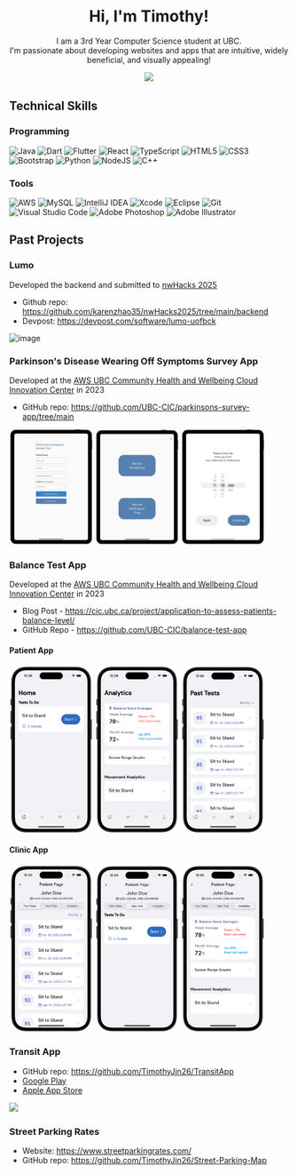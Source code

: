 <h1 align="center">Hi, I'm Timothy!</h1>

<p align="center">I am a 3rd Year Computer Science student at UBC.<br>I'm passionate about developing websites and apps that are intuitive, widely beneficial, and visually appealing!</p> 

<p align="center"> <img src="https://komarev.com/ghpvc/?username=TimothyJin26&label=Profile%20views&color=007cd2&style=for-the-badge"/> </p>

## Technical Skills

### Programming
![Java](https://img.shields.io/badge/java-%23ED8B00.svg?style=for-the-badge&logo=openjdk&logoColor=white)
![Dart](https://img.shields.io/badge/dart-%230175C2.svg?style=for-the-badge&logo=dart&logoColor=white)
![Flutter](https://img.shields.io/badge/Flutter-%2302569B.svg?style=for-the-badge&logo=Flutter&logoColor=white)
![React](https://img.shields.io/badge/react-%2320232a.svg?style=for-the-badge&logo=react&logoColor=%2361DAFB)
![TypeScript](https://img.shields.io/badge/typescript-%23007ACC.svg?style=for-the-badge&logo=typescript&logoColor=white)
![HTML5](https://img.shields.io/badge/html5-%23E34F26.svg?style=for-the-badge&logo=html5&logoColor=white)
![CSS3](https://img.shields.io/badge/css3-%231572B6.svg?style=for-the-badge&logo=css3&logoColor=white)
![Bootstrap](https://img.shields.io/badge/bootstrap-%238511FA.svg?style=for-the-badge&logo=bootstrap&logoColor=white)
![Python](https://img.shields.io/badge/python-3670A0?style=for-the-badge&logo=python&logoColor=ffdd54)
![NodeJS](https://img.shields.io/badge/node.js-6DA55F?style=for-the-badge&logo=node.js&logoColor=white)
![C++](https://img.shields.io/badge/c++-%2300599C.svg?style=for-the-badge&logo=c%2B%2B&logoColor=white)

### Tools
![AWS](https://img.shields.io/badge/AWS-%23FF9900.svg?style=for-the-badge&logo=amazon-aws&logoColor=white)
![MySQL](https://img.shields.io/badge/mysql-%2300f.svg?style=for-the-badge&logo=mysql&logoColor=white)
![IntelliJ IDEA](https://img.shields.io/badge/IntelliJIDEA-000000.svg?style=for-the-badge&logo=intellij-idea&logoColor=white)
![Xcode](https://img.shields.io/badge/Xcode-007ACC?style=for-the-badge&logo=Xcode&logoColor=white)
![Eclipse](https://img.shields.io/badge/Eclipse-FE7A16.svg?style=for-the-badge&logo=Eclipse&logoColor=white)
![Git](https://img.shields.io/badge/git-%23F05033.svg?style=for-the-badge&logo=git&logoColor=white)
![Visual Studio Code](https://img.shields.io/badge/Visual%20Studio%20Code-0078d7.svg?style=for-the-badge&logo=visual-studio-code&logoColor=white)
![Adobe Photoshop](https://img.shields.io/badge/adobe%20photoshop-%2331A8FF.svg?style=for-the-badge&logo=adobe%20photoshop&logoColor=white)
![Adobe Illustrator](https://img.shields.io/badge/adobe%20illustrator-%23FF9A00.svg?style=for-the-badge&logo=adobe%20illustrator&logoColor=white)


<!--
**TimothyJin26/TimothyJin26** is a ✨ _special_ ✨ repository because its `README.md` (this file) appears on your GitHub profile.

Here are some ideas to get you started:

- 🔭 I’m currently working on ...
- 🌱 I’m currently learning ...
- 👯 I’m looking to collaborate on ...
- 🤔 I’m looking for help with ...
- 💬 Ask me about ...
- 📫 How to reach me: ...
- 😄 Pronouns: ...
- ⚡ Fun fact: ...
-->


## Past Projects

### Lumo
Developed the backend and submitted to [nwHacks 2025](https://nwhacks-2025.devpost.com/)

- Github repo: https://github.com/karenzhao35/nwHacks2025/tree/main/backend
- Devpost: https://devpost.com/software/lumo-uofbck

![image](https://github.com/user-attachments/assets/7153a4db-9245-441d-9ab8-aaab0fd3cd59)

### Parkinson's Disease Wearing Off Symptoms Survey App
Developed at the [AWS UBC Community Health and Wellbeing Cloud Innovation Center](https://cic.ubc.ca/) in 2023

- GitHub repo: https://github.com/UBC-CIC/parkinsons-survey-app/tree/main

<p float="left">
  <img src="https://raw.githubusercontent.com/UBC-CIC/parkinsons-survey-app/main/assets/study_setup.png" width="30%"/>
  <img src="https://raw.githubusercontent.com/UBC-CIC/parkinsons-survey-app/main/assets/patient_home_page.png" width="30%"/>
  <img src="https://raw.githubusercontent.com/UBC-CIC/parkinsons-survey-app/main/assets/medication_time_pick.png" width="30%"/>
</p>

### Balance Test App
Developed at the [AWS UBC Community Health and Wellbeing Cloud Innovation Center](https://cic.ubc.ca/) in 2023

- Blog Post - https://cic.ubc.ca/project/application-to-assess-patients-balance-level/
- GitHub Repo - https://github.com/UBC-CIC/balance-test-app

#### Patient App
<p float="left">
  <img src="https://raw.githubusercontent.com/UBC-CIC/balance-test-app/main/assets/new_test_page.PNG" width="30%"/>
  <img src="https://raw.githubusercontent.com/UBC-CIC/balance-test-app/main/assets/analytics_page.PNG" width="30%"/>
  <img src="https://raw.githubusercontent.com/UBC-CIC/balance-test-app/main/assets/past_tests_page.PNG" width="30%"/>
</p>

#### Clinic App

<p float="left">
  <img src="https://raw.githubusercontent.com/UBC-CIC/balance-test-app/main/assets/clinic_past_tests.png" width="30%"/>
  <img src="https://raw.githubusercontent.com/UBC-CIC/balance-test-app/main/assets/clinic_new_test.png" width="30%"/>
  <img src="https://raw.githubusercontent.com/UBC-CIC/balance-test-app/main/assets/clinic_analytics.png" width="30%"/> 
</p>


### Transit App
- GitHub repo: https://github.com/TimothyJin26/TransitApp
- [Google Play](https://play.google.com/store/apps/details?id=com.transitappvancouver.transitapp)
- [Apple App Store](https://apps.apple.com/us/app/vancouver-transit-real-time/id1537352935)

<p float="left">
  <img src="https://jttechnologyapps.com/img/feature.png" width="40%"/>
</p>

### Street Parking Rates
- Website: https://www.streetparkingrates.com/
- GitHub repo: https://github.com/TimothyJin26/Street-Parking-Map



